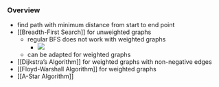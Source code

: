 ### Overview
+ find path with minimum distance from start to end point
+ [[Breadth-First Search]] for unweighted graphs
	+ regular BFS does not work with weighted graphs
		+ ![](../../../z_images/Pasted%20image%2020231003135058.png)
	+ can be adapted for weighted graphs
+ [[Dijkstra’s Algorithm]] for weighted graphs with non-negative edges
+ [[Floyd-Warshall Algorithm]] for weighted graphs
+ [[A-Star Algorithm]]